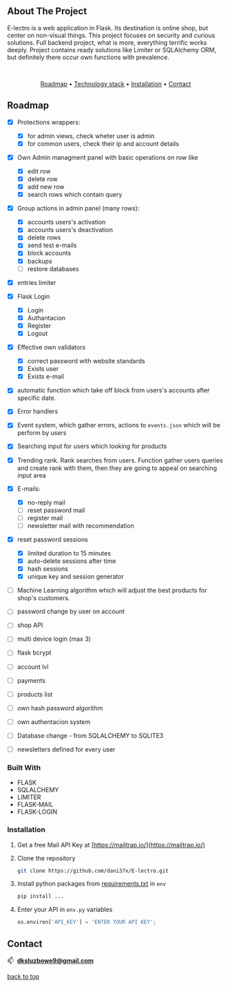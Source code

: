 ## About The Project
<a name="readme-top"></a>

E-lectro is a web application in Flask. Its destination is online shop, but  center on non-visual things. This project focuses on security and curious  solutions. Full backend project, what is more, everything terrific works deeply. Project contains ready solutions like Limiter or SQLAlchemy ORM, but definitely there occur own functions with prevalence.

<br>
<div align="center">

  [Roadmap](#roadmap) •
  [Technology stack](#technology_stack) •
  [Installation](#installation) •
  [Contact](#contact)
  
 </div>

## Roadmap

<a name="roadmap"></a>

- [x] Protections wrappers:
  - [x] for admin views, check wheter user is admin
  - [x] for common users, check their ip and account details
- [x] Own Admin managment panel with basic operations on row like
  - [x] edit row
  - [x] delete row
  - [x] add new row
  - [x] search rows which contain query
- [x] Group actions in admin panel (many rows):
  - [x] accounts users's activation
  - [x] accounts users's deactivation
  - [x] delete rows
  - [x] send test e-mails
  - [x] block accounts
  - [x] backups
  - [ ] restore databases
- [x] entries limiter 
- [x] Flask Login
  - [x] Login
  - [x] Authantacion
  - [x] Register
  - [x] Logout
- [x] Effective own validators
  - [x] correct password with website standards
  - [x] Exists user
  - [x] Exists e-mail
- [x] automatic function which take off block from users's accounts after specific date.
- [x] Error handlers
- [x] Event system, which gather errors, actions to `events.json` which will be perform by users
- [x] Searching input for users which looking for products
- [x] Trending rank. Rank searches from users. Function gather users queries and create rank with them, then they are going to appeal on searching input area
- [x] E-mails:
  - [x] no-reply mail
  - [ ] reset password mail
  - [ ] register mail
  - [ ] newsletter mail with recommendation
- [x] reset password sessions  
  - [x] limited duration to 15 minutes
  - [x] auto-delete sessions after time
  - [x] hash sessions
  - [x] unique key and session generator
- [ ] Machine Learning algorithm which will adjust the best products for shop's customers.
- [ ] password change by user on account
- [ ] shop API
- [ ] multi device login (max 3)
- [ ] flask bcrypt
- [ ] account lvl
- [ ] payments
- [ ] products list
- [ ] own hash password algorithm
- [ ] own authentacion system
- [ ] Database change - from SQLALCHEMY to SQLITE3
- [ ] newsletters defined for every user
 

### Built With
<a name="technology_stack"></a>
* FLASK
* SQLALCHEMY
* LIMITER
* FLASK-MAIL
* FLASK-LOGIN


### Installation
<a name="installation"></a>

1. Get a free Mail API Key at [https://mailtrap.io/](https://mailtrap.io/)

2. Clone the repository
   ```sh
   git clone https://github.com/dani37x/E-lectro.git
   ```
3. Install python packages from [requirements.txt](https://github.com/dani37x/E-lectro/blob/master/requirements.txt) in `env`
   ```sh
   pip install ...
   ```
4. Enter your API in `env.py` variables
   ```python
   os.environ['API_KEY'] = 'ENTER YOUR API KEY';
   ```



## Contact
<a name="contact"></a>
📫&nbsp;  **dksluzbowe9@gmail.com**



<p align="left"><a href="#readme-top">back to top</a></p>
